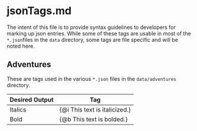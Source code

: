# jsonTags.md

The intent of this file is to provide syntax guidelines to developers for
marking up json entries. While some of these tags are usable in most of the
`*.json`files in the `data` directory, some tags are file specific and will be
noted here.

## Adventures

These are tags used in the various `*.json` files in the `data/adventures`
directory.

Desired Output | Tag
-------------- | ------
Italics | {@i This text is italicized.}
Bold | {@b This text is bolded.}

